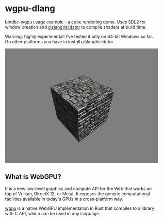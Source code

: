# wgpu-dlang
[bindbc-wgpu](https://github.com/gecko0307/bindbc-wgpu) usage example - a cube rendering demo. Uses SDL2 for window creation and [glslangValidator](https://github.com/KhronosGroup/glslang) to compile shaders at build time. 

Warning: highly experimental! I've tested it only on 64-bit Windows so far. On other platforms you have to install glslangValidator.

[![Screenshot](screenshot.jpg)](screenshot.jpg)

## What is WebGPU?
It is a new low-level graphics and compute API for the Web that works on top of Vulkan, DirectX 12, or Metal. It exposes the generic computational facilities available in today's GPUs in a cross-platform way.

[wgpu](https://github.com/gfx-rs/wgpu) is a native WebGPU implementation in Rust that compiles to a library with C API, which can be used in any language.
